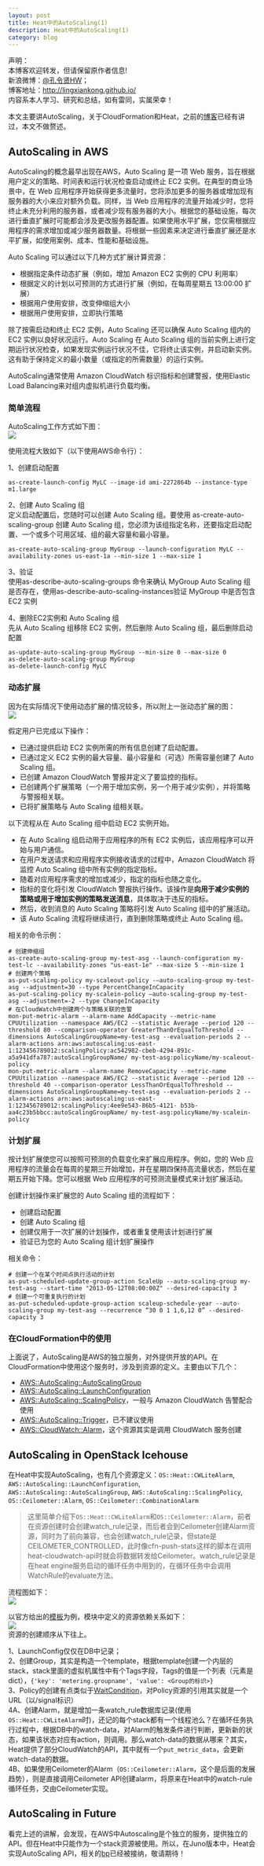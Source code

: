 ```yaml
---
layout: post
title: Heat中的AutoScaling(1)
description: Heat中的AutoScaling(1)
category: blog
---
```


声明：  
本博客欢迎转发，但请保留原作者信息!  
新浪微博：[@孔令贤HW](http://weibo.com/lingxiankong)；   
博客地址：<http://lingxiankong.github.io/>  
内容系本人学习、研究和总结，如有雷同，实属荣幸！

本文主要讲AutoScaling，关于CloudFormation和Heat，之前的[博客](http://lingxiankong.github.io/blog/2013/12/02/heat/)已经有讲过，本文不做赘述。

## AutoScaling in AWS
AutoScaling的概念最早出现在AWS，Auto Scaling 是一项 Web 服务，旨在根据用户定义的策略、时间表和运行状况检查启动或终止 EC2 实例。在典型的商业场景中，在 Web 应用程序开始获得更多流量时，您将添加更多的服务器或增加现有服务器的大小来应对额外负载。同样，当 Web 应用程序的流量开始减少时，您将终止未充分利用的服务器，或者减少现有服务器的大小。根据您的基础设施，每次进行垂直扩展时可能都会涉及更改服务器配置。如果使用水平扩展，您仅需根据应用程序的需求增加或减少服务器数量。将根据一些因素来决定进行垂直扩展还是水平扩展，如使用案例、成本、性能和基础设施。

Auto Scaling 可以通过以下几种方式扩展计算资源：

* 根据指定条件动态扩展（例如，增加 Amazon EC2 实例的 CPU 利用率）
* 根据定义的计划以可预测的方式进行扩展（例如，在每周星期五 13:00:00 扩展）
* 根据用户使用安排，改变伸缩组大小
* 根据用户使用安排，立即执行策略

除了按需启动和终止 EC2 实例，Auto Scaling 还可以确保 Auto Scaling 组内的 EC2 实例以良好状况运行。Auto Scaling 在 Auto Scaling 组的当前实例上进行定期运行状况检查，如果发现实例运行状况不佳，它将终止该实例，并启动新实例。这有助于保持定义的最小数量（或指定的所需数量）的运行实例。

AutoScaling通常使用 Amazon CloudWatch 标识指标和创建警报，使用Elastic Load Balancing来对组内虚拟机进行负载均衡。


### 简单流程
AutoScaling工作方式如下图：  
![](/images/2014-04-03-heat-autoscaling/1.png)

使用流程大致如下（以下使用AWS命令行）：

1、创建启动配置  

	as-create-launch-config MyLC --image-id ami-2272864b --instance-type m1.large
    
2、创建 Auto Scaling 组  
定义启动配置后，您随时可以创建 Auto Scaling 组。要使用 as-create-auto-scaling-group 创建 Auto Scaling 组，您必须为该组指定名称，还要指定启动配置、一个或多个可用区域、组的最大容量和最小容量。

    as-create-auto-scaling-group MyGroup --launch-configuration MyLC --availability-zones us-east-1a --min-size 1 --max-size 1
    
3、验证  
使用as-describe-auto-scaling-groups 命令来确认 MyGroup Auto Scaling 组是否存在，使用as-describe-auto-scaling-instances验证 MyGroup 中是否包含 EC2 实例

4、删除EC2实例和 Auto Scaling 组  
先从 Auto Scaling 组移除 EC2 实例，然后删除 Auto Scaling 组，最后删除启动配置  

    as-update-auto-scaling-group MyGroup --min-size 0 --max-size 0
    as-delete-auto-scaling-group MyGroup
    as-delete-launch-config MyLC

### 动态扩展
因为在实际情况下使用动态扩展的情况较多，所以附上一张动态扩展的图：  
![](/images/2014-04-03-heat-autoscaling/2.png)  

假定用户已完成以下操作：

* 已通过提供启动 EC2 实例所需的所有信息创建了启动配置。
* 已通过定义 EC2 实例的最大容量、最小容量和（可选）所需容量创建了 Auto Scaling 组。
* 已创建 Amazon CloudWatch 警报并定义了要监控的指标。
* 已创建两个扩展策略（一个用于增加实例，另一个用于减少实例），并将策略与警报相关联。
* 已将扩展策略与 Auto Scaling 组相关联。

以下流程从在 Auto Scaling 组中启动 EC2 实例开始。

* 在 Auto Scaling 组启动用于应用程序的所有 EC2 实例后，该应用程序可以开始与用户通信。
* 在用户发送请求和应用程序实例接收请求的过程中，Amazon CloudWatch 将监控 Auto Scaling 组中所有实例的指定指标。
* 随着对应用程序需求的增加或减少，指定的指标也随之变化。
* 指标的变化将引发 CloudWatch 警报执行操作。该操作是**向用于减少实例的策略或用于增加实例的策略发送消息**，具体取决于违反的指标。
* 然后，收到消息的 Auto Scaling 策略将引发 Auto Scaling 组中的扩展活动。
* 该 Auto Scaling 流程将继续进行，直到删除策略或终止 Auto Scaling 组。

相关的命令示例：

	# 创建伸缩组	
	as-create-auto-scaling-group my-test-asg --launch-configuration my-test-lc --availability-zones "us-east-1e" --max-size 5 --min-size 1 
	# 创建两个策略
	as-put-scaling-policy my-scaleout-policy -–auto-scaling-group my-test-asg --adjustment=30 --type PercentChangeInCapacity
	as-put-scaling-policy my-scalein-policy –auto-scaling-group my-test-asg --adjustment=-2 --type ChangeInCapacity
	# 在CloudWatch中创建两个与策略关联的告警
	mon-put-metric-alarm --alarm-name AddCapacity --metric-name CPUUtilization --namespace AWS/EC2 --statistic Average --period 120 --threshold 80 --comparison-operator GreaterThanOrEqualToThreshold --dimensions AutoScalingGroupName=my-test-asg --evaluation-periods 2 --alarm-actions arn:aws:autoscaling:us-east-1:123456789012:scalingPolicy:ac542982-cbeb-4294-891c-a5a941dfa787:autoScalingGroupName/ my-test-asg:policyName/my-scaleout-policy
	mon-put-metric-alarm --alarm-name RemoveCapacity --metric-name CPUUtilization --namespace AWS/EC2 --statistic Average --period 120 --threshold 40 --comparison-operator LessThanOrEqualToThreshold --dimensions AutoScalingGroupName=my-test-asg --evaluation-periods 2 --alarm-actions arn:aws:autoscaling:us-east-1:123456789012:scalingPolicy:4ee9e543-86b5-4121- b53b-aa4c23b5bbcc:autoScalingGroupName/ my-test-asg:policyName/my-scalein-policy 

### 计划扩展
按计划扩展使您可以按照可预测的负载变化来扩展应用程序。例如，您的 Web 应用程序的流量会在每周的星期三开始增加，并在星期四保持高流量状态，然后在星期五开始下降。您可以根据 Web 应用程序的可预测流量模式来计划扩展活动。

创建计划操作来扩展您的 Auto Scaling 组的流程如下：

* 创建启动配置
* 创建 Auto Scaling 组
* 创建仅用于一次扩展的计划操作，或者重复使用该计划进行扩展
* 验证已为您的 Auto Scaling 组计划扩展操作

相关命令：

	# 创建一个在某个时间点执行活动的计划
	as-put-scheduled-update-group-action ScaleUp --auto-scaling-group my-test-asg --start-time "2013-05-12T08:00:00Z" --desired-capacity 3
	# 创建一个可重复执行的计划
	as-put-scheduled-update-group-action scaleup-schedule-year --auto-scaling-group my-test-asg --recurrence “30 0 1 1,6,12 0” --desired-capacity 3

### 在CloudFormation中的使用
上面说了，AutoScaling是AWS的独立服务，对外提供开放的API。在CloudFormation中使用这个服务时，涉及到资源的定义。主要由以下几个：

* [AWS::AutoScaling::AutoScalingGroup](http://docs.aws.amazon.com/zh_cn/AWSCloudFormation/latest/UserGuide/aws-properties-as-group.html)
* [AWS::AutoScaling::LaunchConfiguration](http://docs.aws.amazon.com/zh_cn/AWSCloudFormation/latest/UserGuide/aws-properties-as-launchconfig.html)
* [AWS::AutoScaling::ScalingPolicy](http://docs.aws.amazon.com/zh_cn/AWSCloudFormation/latest/UserGuide/aws-properties-as-policy.html)，一般与 Amazon CloudWatch 告警配合使用
* [AWS::AutoScaling::Trigger](http://docs.aws.amazon.com/zh_cn/AWSCloudFormation/latest/UserGuide/aws-properties-as-trigger.html)，已不建议使用
* [AWS::CloudWatch::Alarm](http://docs.aws.amazon.com/zh_cn/AWSCloudFormation/latest/UserGuide/aws-properties-cw-alarm.html)，这个资源其实是调用 CloudWatch 服务创建

## AutoScaling in OpenStack Icehouse
在Heat中实现AutoScaling，也有几个资源定义：`OS::Heat::CWLiteAlarm`, `AWS::AutoScaling::LaunchConfiguration`, `AWS::AutoScaling::AutoScalingGroup`, `AWS::AutoScaling::ScalingPolicy`, `OS::Ceilometer::Alarm`, `OS::Ceilometer::CombinationAlarm`

> 这里简单介绍下`OS::Heat::CWLiteAlarm`和`OS::Ceilometer::Alarm`，前者在资源创建时会创建watch\_rule记录，而后者会到Ceilometer创建Alarm资源，同时为了前向兼容，也会创建watch\_rule记录，但state是CEILOMETER\_CONTROLLED，此时像cfn-push-stats这样的脚本在调用heat-cloudwatch-api时就会将数据转发给Ceilometer。watch\_rule记录是在heat engine服务启动的循环任务中用到的，在循环任务中会调用WatchRule的evaluate方法。

流程图如下：  
![](/images/2014-04-03-heat-autoscaling/3.png)

以官方给出的[模板](https://github.com/openstack/heat-templates/blob/master/cfn/F17/AutoScalingCeilometer.yaml)为例，模块中定义的资源依赖关系如下：  
![](/images/2014-04-03-heat-autoscaling/4.png)  
资源的创建顺序从下往上。

1、LaunchConfig仅仅在DB中记录；  
2、创建Group，其实是构造一个template，根据template创建一个内层的stack，stack里面的虚拟机属性中有个Tags字段，Tags的值是一个列表（元素是dict），`{'key': 'metering.groupname', 'value': <Group的标识>}`  
3、Policy的创建有点类似于[WaitCondition](http://lingxiankong.github.io/blog/2014/03/27/heat-waitcondition/)，对Policy资源的引用其实就是一个URL（以/signal标识）  
4A、创建Alarm，就是增加一条watch\_rule数据库记录(使用`OS::Heat::CWLiteAlarm`时)，还记的每个stack都有一个线程池么？在循环任务执行过程中，根据DB中的watch-data，对Alarm的触发条件进行判断，更新新的状态，如果该状态对应有action，则调用。那么watch-data的数据从哪来？其实，Heat提供了部分CloudWatch的API，其中就有一个`put_metric_data`，会更新watch-data的数据。  
4B、如果使用Ceilometer的Alarm（`OS::Ceilometer::Alarm`，这个是后面的发展趋势），则是直接调用Ceilometer API创建alarm，将原来在Heat中的watch-rule循环任务，交由Ceilometer实现。

## AutoScaling in Future
看完上述的讲解，会发现，在AWS中Autoscaling是个独立的服务，提供独立的API。但在Heat中只能作为一个stack资源被使用。所以，在Juno版本中，Heat会实现AutoScaling API，相关的[bp](https://blueprints.launchpad.net/heat/+spec/autoscaling-api-resources)已经被接纳，敬请期待！